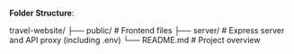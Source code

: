 **Folder Structure**:

travel-website/
├── public/        # Frontend files
├── server/        # Express server and API proxy (including .env)
└── README.md      # Project overview

